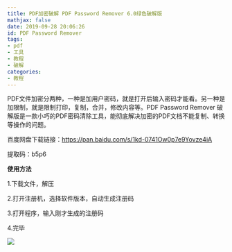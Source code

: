 ```yaml
---
title: PDF加密破解 PDF Password Remover 6.0绿色破解版
mathjax: false
date: 2019-09-28 20:06:26
id: PDF Password Remover
tags:
- pdf
- 工具
- 教程
- 破解
categories:
- 教程
---
```


PDF文件加密分两种，一种是加用户密码，就是打开后输入密码才能看。另一种是加限制，就是限制打印，复制，合并，修改内容等。PDF Password Remover 破解版是一款小巧的PDF密码清除工具，能彻底解决加密的PDF文档不能复制、转换等操作的问题。

<!---more--->

百度网盘下载链接：https://pan.baidu.com/s/1kd-0741Ow0p7e9Yovze4iA

提取码：b5p6

**使用方法**

1.下载文件，解压

2.打开注册机，选择软件版本，自动生成注册码

3.打开程序，输入刚才生成的注册码

4.完毕

![](https://zymin-1255632454.cos.ap-shanghai.myqcloud.com/0newblog/1569672700329.png)